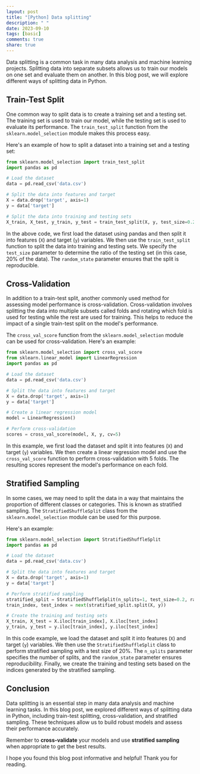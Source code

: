```yaml
---
layout: post
title: "[Python] Data splitting"
description: " "
date: 2023-09-10
tags: [basic]
comments: true
share: true
---
```


Data splitting is a common task in many data analysis and machine learning projects. Splitting data into separate subsets allows us to train our models on one set and evaluate them on another. In this blog post, we will explore different ways of splitting data in Python.

## Train-Test Split

One common way to split data is to create a training set and a testing set. The training set is used to train our model, while the testing set is used to evaluate its performance. The `train_test_split` function from the `sklearn.model_selection` module makes this process easy.

Here's an example of how to split a dataset into a training set and a testing set:

```python
from sklearn.model_selection import train_test_split
import pandas as pd

# Load the dataset
data = pd.read_csv('data.csv')

# Split the data into features and target
X = data.drop('target', axis=1)
y = data['target']

# Split the data into training and testing sets
X_train, X_test, y_train, y_test = train_test_split(X, y, test_size=0.2, random_state=42)
```

In the above code, we first load the dataset using pandas and then split it into features (`X`) and target (`y`) variables. We then use the `train_test_split` function to split the data into training and testing sets. We specify the `test_size` parameter to determine the ratio of the testing set (in this case, 20% of the data). The `random_state` parameter ensures that the split is reproducible.

## Cross-Validation

In addition to a train-test split, another commonly used method for assessing model performance is cross-validation. Cross-validation involves splitting the data into multiple subsets called folds and rotating which fold is used for testing while the rest are used for training. This helps to reduce the impact of a single train-test split on the model's performance.

The `cross_val_score` function from the `sklearn.model_selection` module can be used for cross-validation. Here's an example:

```python
from sklearn.model_selection import cross_val_score
from sklearn.linear_model import LinearRegression
import pandas as pd

# Load the dataset
data = pd.read_csv('data.csv')

# Split the data into features and target
X = data.drop('target', axis=1)
y = data['target']

# Create a linear regression model
model = LinearRegression()

# Perform cross-validation
scores = cross_val_score(model, X, y, cv=5)
```

In this example, we first load the dataset and split it into features (`X`) and target (`y`) variables. We then create a linear regression model and use the `cross_val_score` function to perform cross-validation with 5 folds. The resulting scores represent the model's performance on each fold.

## Stratified Sampling

In some cases, we may need to split the data in a way that maintains the proportion of different classes or categories. This is known as stratified sampling. The `StratifiedShuffleSplit` class from the `sklearn.model_selection` module can be used for this purpose.

Here's an example:

```python
from sklearn.model_selection import StratifiedShuffleSplit
import pandas as pd

# Load the dataset
data = pd.read_csv('data.csv')

# Split the data into features and target
X = data.drop('target', axis=1)
y = data['target']

# Perform stratified sampling
stratified_split = StratifiedShuffleSplit(n_splits=1, test_size=0.2, random_state=42)
train_index, test_index = next(stratified_split.split(X, y))

# Create the training and testing sets
X_train, X_test = X.iloc[train_index], X.iloc[test_index]
y_train, y_test = y.iloc[train_index], y.iloc[test_index]
```

In this code example, we load the dataset and split it into features (`X`) and target (`y`) variables. We then use the `StratifiedShuffleSplit` class to perform stratified sampling with a test size of 20%. The `n_splits` parameter specifies the number of splits, and the `random_state` parameter ensures reproducibility. Finally, we create the training and testing sets based on the indices generated by the stratified sampling.

## Conclusion

Data splitting is an essential step in many data analysis and machine learning tasks. In this blog post, we explored different ways of splitting data in Python, including train-test splitting, cross-validation, and stratified sampling. These techniques allow us to build robust models and assess their performance accurately.

Remember to **cross-validate** your models and use **stratified sampling** when appropriate to get the best results.

I hope you found this blog post informative and helpful! Thank you for reading.